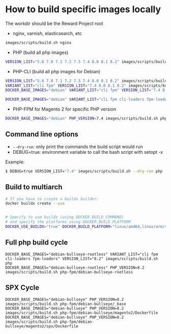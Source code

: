 # How to build specific images locally

The workdir should be the Reward Project root

* nginx, varnish, elasticsearch, etc

``` bash
images/scripts/build.sh nginx
```

* PHP (build all php images)

``` bash
VERSION_LIST="5.6 7.0 7.1 7.2 7.3 7.4 8.0 8.1 8.2" images/scripts/build.sh php
```

* PHP-CLI (build all php images for Debian)

``` bash
VERSION_LIST="5.6 7.0 7.1 7.2 7.3 7.4 8.0 8.1 8.2" images/scripts/build.sh php
VARIANT_LIST="cli fpm" VERSION_LIST="7.4 8.0 8.1 8.2" images/scripts/build.sh php
DOCKER_BASE_IMAGES="debian" VARIANT_LIST="cli fpm" VERSION_LIST="7.4 8.0 8.1 8.2" images/scripts/build.sh php

DOCKER_BASE_IMAGES="debian" VARIANT_LIST="cli fpm cli-loaders fpm-loaders" VERSION_LIST="7.4" images/scripts/build.sh php
```

* PHP-FPM for Magento 2 for specific PHP version

``` bash
DOCKER_BASE_IMAGES="debian" PHP_VERSION=7.4 images/scripts/build.sh php-fpm/debian/magento2
```

## Command line options

* `--dry-run`: only print the commands the build script would run
* DEBUG=true: environment variable to call the bash script with setopt -x

Example:

``` bash
$ DEBUG=true VERSION_LIST="7.4" images/scripts/build.sh --dry-run php
```

## Build to multiarch

``` bash
# If you have to create a buildx builder:
docker buildx create --use


# Specify to use buildx (using DOCKER_BUILD_COMMAND)
# and specify the platforms using DOCKER_BUILD_PLATFORM 
DOCKER_USE_BUILDX="true" DOCKER_BUILD_PLATFORM="linux/amd64,linux/arm/v7,linux/arm64" images/scripts/build.sh rabbitmq
```

## Full php build cycle

```
DOCKER_BASE_IMAGES="debian-bullseye-rootless" VARIANT_LIST="cli fpm cli-loaders fpm-loaders" VERSION_LIST="8.2" images/scripts/build.sh php
DOCKER_BASE_IMAGES="debian-bullseye-rootless" PHP_VERSION=8.2 images/scripts/build.sh php-fpm/debian-bullseye-rootless

```

## SPX Cycle

```
DOCKER_BASE_IMAGES="debian-bullseye" PHP_VERSION=8.2 images/scripts/build.sh php-fpm/debian-bullseye/_base
DOCKER_BASE_IMAGES="debian-bullseye" PHP_VERSION=8.2 images/scripts/build.sh php-fpm/debian-bullseye/magento2/Dockerfile
DOCKER_BASE_IMAGES="debian-bullseye" PHP_VERSION=8.2 images/scripts/build.sh php-fpm/debian-bullseye/magento2/spx/Dockerfile
```
